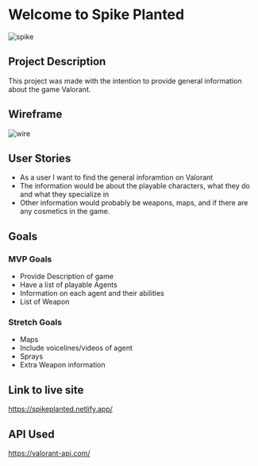 # Welcome to Spike Planted
![spike](https://i.pinimg.com/originals/7b/7b/d5/7b7bd5d5bc01e9e403782a212a7f4e29.gif)

## Project Description

This project was made with the intention to provide general information about the game Valorant.

## Wireframe

![wire](https://media.git.generalassemb.ly/user/43393/files/7fe556d1-f7d8-47e5-b22e-51a61be3256d)

## User Stories

- As a user I want to find the general inforamtion on Valorant
- The information would be about the playable characters, what they do and what they specialize in
- Other information would probably be weapons, maps, and if there are any cosmetics in the game.

## Goals

### MVP Goals
- Provide Description of game
- Have a list of playable Agents
- Information on each agent and their abilities
- List of Weapon

### Stretch Goals
- Maps
- Include voicelines/videos of agent
- Sprays
- Extra Weapon information

## Link to live site

https://spikeplanted.netlify.app/

## API Used 

https://valorant-api.com/